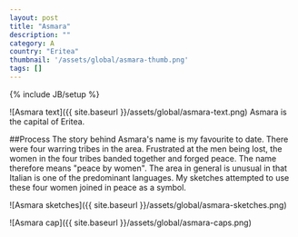 ```yaml
---
layout: post
title: "Asmara"
description: ""
category: A
country: "Eritea"
thumbnail: '/assets/global/asmara-thumb.png'
tags: []
---
```

{% include JB/setup %}

![Asmara text]({{ site.baseurl }}/assets/global/asmara-text.png)
Asmara is the capital of Eritea.

##Process
The story behind Asmara's name is my favourite to date. There were four warring tribes in the area. Frustrated at the men being lost, the women in the four tribes banded together and forged peace. The name therefore means "peace by women".
The area in general is unusual in that Italian is one of the predominant languages.
My sketches attempted to use these four women joined in peace as a symbol.

![Asmara sketches]({{ site.baseurl }}/assets/global/asmara-sketches.png)

![Asmara cap]({{ site.baseurl }}/assets/global/asmara-caps.png)
